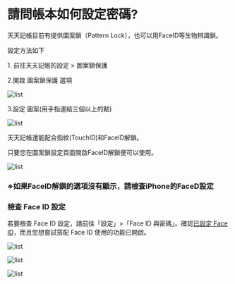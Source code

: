 # 請問帳本如何設定密碼?

天天記帳目前有提供圖案鎖（Pattern Lock），也可以用FaceID等生物辨識鎖。

設定方法如下

1\. 前往天天記帳的設定 > 圖案鎖保護

2.開啟 圖案鎖保護 選項

![list](.gitbook/assets/tw-lock-1.PNG)&#x20;

3.設定 圖案(用手指連結三個以上的點)

![list](.gitbook/assets/tw-lock-2.PNG)&#x20;

天天記帳還能配合指紋(TouchID)和FaceID解鎖。&#x20;

只要您在圖案鎖設定頁面開啟FaceID解鎖便可以使用。

![list](.gitbook/assets/tw-lock-3.png)&#x20;

### ※如果FaceID解鎖的選項沒有顯示，請檢查iPhone的FaceD設定

### 檢查 Face ID 設定

若要檢查 Face ID 設定，請前往「設定」>「Face ID 與密碼」。確認[已設定 Face ID](https://support.apple.com/zh-tw/HT208109)，而且您想嘗試搭配 Face ID 使用的功能已開啟。

![list](.gitbook/assets/tw-faceid-setting1.png)&#x20;

![list](.gitbook/assets/tw-faceid-setting2.png)&#x20;

![list](.gitbook/assets/tw-faceid-setting3.PNG)&#x20;

